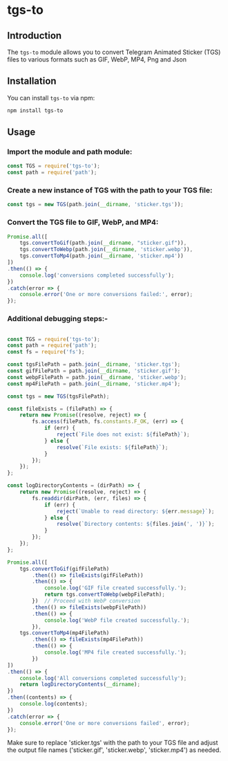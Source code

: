 # tgs-to

## Introduction

The `tgs-to` module allows you to convert Telegram Animated Sticker (TGS) files to various formats such as GIF, WebP, MP4, Png and Json

## Installation

You can install `tgs-to` via npm:

```bash
npm install tgs-to
```

## Usage

### Import the module and path module:

```javascript
const TGS = require('tgs-to');
const path = require('path');
```

### Create a new instance of TGS with the path to your TGS file:

```javascript
const tgs = new TGS(path.join(__dirname, 'sticker.tgs'));
```

### Convert the TGS file to GIF, WebP, and MP4:

```javascript
Promise.all([
    tgs.convertToGif(path.join(__dirname, "sticker.gif")),
    tgs.convertToWebp(path.join(__dirname, 'sticker.webp')),
    tgs.convertToMp4(path.join(__dirname, 'sticker.mp4'))
])
.then(() => {
    console.log('conversions completed successfully'); 
})
.catch(error => {
    console.error('One or more conversions failed:', error); 
});
```

### Additional debugging steps:-

```javascript

const TGS = require('tgs-to');
const path = require('path');
const fs = require('fs');

const tgsFilePath = path.join(__dirname, 'sticker.tgs');
const gifFilePath = path.join(__dirname, 'sticker.gif');
const webpFilePath = path.join(__dirname, 'sticker.webp');
const mp4FilePath = path.join(__dirname, 'sticker.mp4');

const tgs = new TGS(tgsFilePath);

const fileExists = (filePath) => {
    return new Promise((resolve, reject) => {
        fs.access(filePath, fs.constants.F_OK, (err) => {
            if (err) {
                reject(`File does not exist: ${filePath}`);
            } else {
                resolve(`File exists: ${filePath}`);
            }
        });
    });
};

const logDirectoryContents = (dirPath) => {
    return new Promise((resolve, reject) => {
        fs.readdir(dirPath, (err, files) => {
            if (err) {
                reject(`Unable to read directory: ${err.message}`);
            } else {
                resolve(`Directory contents: ${files.join(', ')}`);
            }
        });
    });
};

Promise.all([
    tgs.convertToGif(gifFilePath)
        .then(() => fileExists(gifFilePath))  
        .then(() => {
            console.log('GIF file created successfully.');
            return tgs.convertToWebp(webpFilePath);
        })  // Proceed with WebP conversion
        .then(() => fileExists(webpFilePath))
        .then(() => {
            console.log('WebP file created successfully.');
        }),
    tgs.convertToMp4(mp4FilePath)
        .then(() => fileExists(mp4FilePath))
        .then(() => {
            console.log('MP4 file created successfully.');
        })
])
.then(() => {
    console.log('All conversions completed successfully'); 
    return logDirectoryContents(__dirname);
})
.then((contents) => {
    console.log(contents);
})
.catch(error => {
    console.error('One or more conversions failed', error); 
});

```

Make sure to replace 'sticker.tgs' with the path to your TGS file and adjust the output file names ('sticker.gif', 'sticker.webp', 'sticker.mp4') as needed.